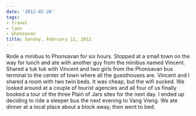 ```yaml
---
date: '2012-02-26'
tags:
- travel
- laos
- phonsavan
title: Sunday, February 12, 2012
---
```


Rode a minibus to Phonsavan for six hours. Stopped at a small town on the way for lunch and ate with another guy from the minibus named Vincent. Shared a tuk tuk with Vincent and two girls from the Phonsavan bus terminal to the center of town where all the guesthouses are. Vincent and I shared a room with two twin beds. It was cheap, but the wifi sucked. We looked around at a couple of tourist agencies and all four of us finally booked a tour of the three Plain of Jars sites for the next day. I ended up deciding to ride a sleeper bus the next evening to Vang Vieng. We ate dinner at a local place about a block away, then went to bed.
